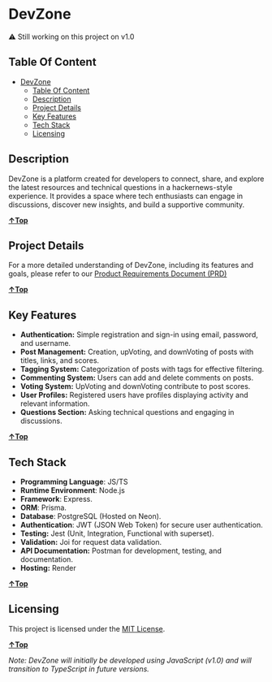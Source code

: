 # DevZone

⚠️ Still working on this project on v1.0

## Table Of Content

<!-- TOC -->

- [DevZone](#devzone)
  - [Table Of Content](#table-of-content)
  - [Description](#description)
  - [Project Details](#project-details)
  - [Key Features](#key-features)
  - [Tech Stack](#tech-stack)
  - [Licensing](#licensing)

<!-- /TOC -->

## Description

DevZone is a platform created for developers to connect, share, and explore the latest resources and technical questions in a hackernews-style experience. It provides a space where tech enthusiasts can engage in discussions, discover new insights, and build a supportive community.

**[&uarr;Top](#table-of-content)**

## Project Details

For a more detailed understanding of DevZone, including its features and goals, please refer to our [Product Requirements Document (PRD)](<./docs/prd/Product-Requirement-Document-(PRD).md>)

**[&uarr;Top](#table-of-content)**

<!-- ## WireFrame

There is a simple WireFrame, I sketched to visualize requirements.

![WireFrame](./docs/wireframe/) -->

## Key Features

- **Authentication:** Simple registration and sign-in using email, password, and username.
- **Post Management:** Creation, upVoting, and downVoting of posts with titles, links, and scores.
- **Tagging System:** Categorization of posts with tags for effective filtering.
- **Commenting System:** Users can add and delete comments on posts.
- **Voting System:** UpVoting and downVoting contribute to post scores.
- **User Profiles:** Registered users have profiles displaying activity and relevant information.
- **Questions Section:** Asking technical questions and engaging in discussions.

**[&uarr;Top](#table-of-content)**

## Tech Stack

- **Programming Language**: JS/TS
- **Runtime Environment**: Node.js
- **Framework**: Express.
- **ORM**: Prisma.
- **Database**: PostgreSQL (Hosted on Neon).
- **Authentication**: JWT (JSON Web Token) for secure user authentication.
- **Testing:** Jest (Unit, Integration, Functional with superset).
- **Validation:** Joi for request data validation.
- **API Documentation:** Postman for development, testing, and documentation.
- **Hosting:** Render

**[&uarr;Top](#table-of-content)**

## Licensing

This project is licensed under the [MIT License](./LICENSE).

**[&uarr;Top](#table-of-content)**

_Note: DevZone will initially be developed using JavaScript (v1.0) and will transition to TypeScript in future versions._

